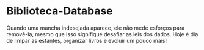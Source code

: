 # Biblioteca-Database
Quando uma mancha indesejada aparece, ele não mede esforços para removê-la, mesmo que isso signifique desafiar as leis dos dados.  Hoje é dia de limpar as estantes, organizar livros e evoluir um pouco mais!
